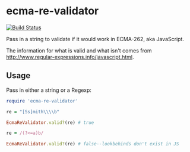 # ecma-re-validator

[![Build Status](https://travis-ci.org/gjtorikian/ecma-re-validator.svg?branch=master)](https://travis-ci.org/gjtorikian/ecma-re-validator)

Pass in a string to validate if it would work in ECMA-262, aka JavaScript.

The information for what is valid and what isn't comes from <http://www.regular-expressions.info/javascript.html>.

## Usage

Pass in either a string or a Regexp:

``` ruby
require 'ecma-re-validator'

re = "[Ss]mith\\\\b"

EcmaReValidator.valid?(re) # true

re = /(?<=a)b/

EcmaReValidator.valid?(re) # false--lookbehinds don't exist in JS
```

